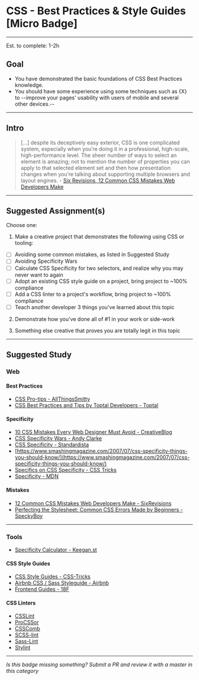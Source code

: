 # CSS - Best Practices & Style Guides [Micro Badge]

-----

Est. to complete: 1-2h

## Goal
- You have demonstrated the basic foundations of CSS Best Practices knowledge.
- You should have some experience using some techniques such as {X} to --improve your pages' usability with users of mobile and several other devices.--


-----

## Intro

> [...] despite its deceptively easy exterior, CSS is one complicated system, especially when you’re doing it in a professional, high-scale, high-performance level. The sheer number of ways to select an element is amazing; not to mention the number of properties you can apply to that selected element set and then how presentation changes when you’re talking about supporting multiple browsers and layout engines. - [Six Revisions, 12 Common CSS Mistakes Web Developers Make](http://sixrevisions.com/css/12-common-css-mistakes-web-developers-make/)


-----


## Suggested Assignment(s)

Choose one:

1) Make a creative project that demonstrates the following using CSS or tooling:
- [ ] Avoiding some common mistakes, as listed in Suggested Study
- [ ] Avoiding Specificity Wars
- [ ] Calculate CSS Specificity for two selectors, and realize why you may never want to again
- [ ] Adopt an existing CSS style guide on a project, bring project to ~100% compliance
- [ ] Add a CSS linter to a project's workflow, bring project to ~100% compliance
- [ ] Teach another developer 3 things you've learned about this topic

2) Demonstrate how you've done all of #1 in your work or side-work

3) Something else creative that proves you are totally legit in this topic


-----


## Suggested Study

### Web

#### Best Practices

- [CSS Pro-tips - AllThingsSmitty](https://github.com/AllThingsSmitty/css-protips)
- [CSS Best Practices and Tips by Toptal Developers - Toptal](https://www.toptal.com/css/tips-and-practices)

#### Specificity

- [10 CSS Mistakes Every Web Designer Must Avoid - CreativeBlog](http://www.creativebloq.com/css3/avoid-css-mistakes-10135080)
- [CSS Specificity Wars - Andy Clarke](https://stuffandnonsense.co.uk/archives/css_specificity_wars.html)
- [CSS Specificity - Standardista](http://www.standardista.com/css3/css-specificity/)
- [https://www.smashingmagazine.com/2007/07/css-specificity-things-you-should-know/](https://www.smashingmagazine.com/2007/07/css-specificity-things-you-should-know/)
- [Specifics on CSS Specificity - CSS Tricks](https://css-tricks.com/specifics-on-css-specificity/)
- [Specificity - MDN](https://developer.mozilla.org/en-US/docs/Web/CSS/Specificity)

#### Mistakes

- [12 Common CSS Mistakes Web Developers Make - SixRevisions](http://sixrevisions.com/css/12-common-css-mistakes-web-developers-make/)
- [Perfecting the Stylesheet: Common CSS Errors Made by Beginners - SpeckyBoy](https://speckyboy.com/2012/06/24/perfecting-the-stylesheet-common-errors-made-by-css-beginners/)


-----


### Tools

- [Specificity Calculator - Keegan.st](https://specificity.keegan.st/)

#### CSS Style Guides

- [CSS Style Guides - CSS-Tricks](https://css-tricks.com/css-style-guides/)
- [Airbnb CSS / Sass Styleguide - Airbnb](https://github.com/airbnb/css)
- [Frontend Guides - 18F](https://pages.18f.gov/frontend/css-coding-styleguide/format/)

#### CSS Linters

- [CSSLint](https://github.com/CSSLint/csslint)
- [ProCSSor](http://tools.maxcdn.com/procssor/)
- [CSSComb](https://github.com/csscomb/csscomb.js)
- [SCSS-lint](https://github.com/brigade/scss-lint)
- [Sass-Lint](https://github.com/sasstools/sass-lint)
- [Stylint](https://www.npmjs.com/package/stylint)

-----

  *Is this badge missing something? Submit a PR and review it with a master in this category*
